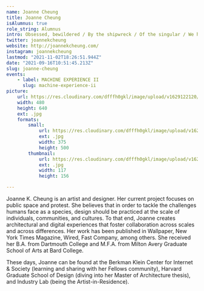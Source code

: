 ```yaml
---
name: Joanne Cheung
title: Joanne Cheung
isAlumnus: true
role_string: Alumnus
intro: Obsessed, bewildered / By the shipwreck / Of the singular / We have chosen the meaning / Of being numerous. -George Oppen
twitter: joannekcheung
website: http://joannekcheung.com/
instagram: joannekcheung
lastmod: "2021-11-02T18:26:51.944Z"
date: "2021-09-16T10:51:45.213Z"
slug: joanne-cheung
events:
    - label: MACHINE EXPERIENCE II
      slug: machine-experience-ii
picture:
    url: https://res.cloudinary.com/dfffh0gkl/image/upload/v1629122120/joanne_d77c82dd7a.jpg
    width: 480
    height: 640
    ext: .jpg
    formats:
        small:
            url: https://res.cloudinary.com/dfffh0gkl/image/upload/v1629122122/small_joanne_d77c82dd7a.jpg
            ext: .jpg
            width: 375
            height: 500
        thumbnail:
            url: https://res.cloudinary.com/dfffh0gkl/image/upload/v1629122121/thumbnail_joanne_d77c82dd7a.jpg
            ext: .jpg
            width: 117
            height: 156

---
```

Joanne K. Cheung is an artist and designer. Her current project focuses on public space and protest. She believes that in order to tackle the challenges humans face as a species, design should be practiced at the scale of individuals, communities, and cultures. To that end, Joanne creates architectural and digital experiences that foster collaboration across scales and across differences. Her work has been published in Wallpaper, New York Times Magazine, Wired, Fast Company, among others. She received her B.A. from Dartmouth College and M.F.A. from Milton Avery Graduate School of Arts at Bard College. 

These days, Joanne can be found at the Berkman Klein Center for Internet & Society (learning and sharing with her Fellows community), Harvard Graduate School of Design (diving into her Master of Architecture thesis), and Industry Lab (being the Artist-in-Residence).